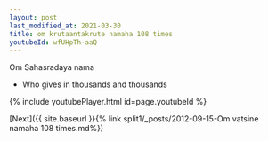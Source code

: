 ```yaml
---
layout: post
last_modified_at: 2021-03-30
title: om krutaantakrute namaha 108 times
youtubeId: wfUHpTh-aaQ
---
```

 
 
Om Sahasradaya nama 
 
 -  Who gives in thousands and thousands 
 
  
 
  
 
 
 
 
 
 


{% include youtubePlayer.html id=page.youtubeId %}
 
[Next]({{ site.baseurl }}{% link  split1/_posts/2012-09-15-Om vatsine namaha 108 times.md%})
 
